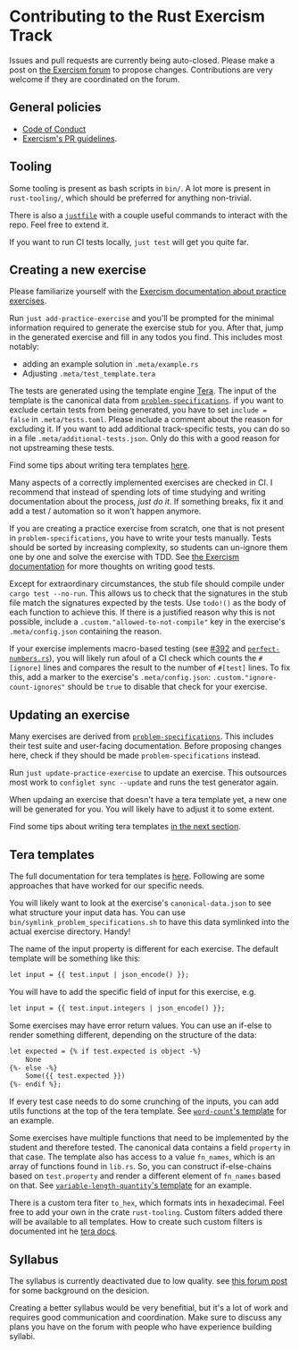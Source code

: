 # Contributing to the Rust Exercism Track

Issues and pull requests are currently being auto-closed.
Please make a post on [the Exercism forum] to propose changes.
Contributions are very welcome if they are coordinated on the forum.

[the Exercism forum]: https://forum.exercism.org/

## General policies

- [Code of Conduct](https://exercism.org/code-of-conduct)
- [Exercism's PR guidelines](https://exercism.org/docs/community/being-a-good-community-member/pull-requests).

## Tooling

Some tooling is present as bash scripts in `bin/`.
A lot more is present in `rust-tooling/`,
which should be preferred for anything non-trivial.

There is also a [`justfile`](https://github.com/casey/just)
with a couple useful commands to interact with the repo.
Feel free to extend it.

If you want to run CI tests locally, `just test` will get you quite far.

## Creating a new exercise

Please familiarize yourself with the [Exercism documentation about practice exercises].

[Exercism documentation about practice exercises]: https://exercism.org/docs/building/tracks/practice-exercises

Run `just add-practice-exercise` and you'll be prompted for the minimal
information required to generate the exercise stub for you.
After that, jump in the generated exercise and fill in any todos you find.
This includes most notably:

- adding an example solution in `.meta/example.rs`
- Adjusting `.meta/test_template.tera`

The tests are generated using the template engine [Tera].
The input of the template is the canonical data from [`problem-specifications`].
if you want to exclude certain tests from being generated,
you have to set `include = false` in `.meta/tests.toml`.
Please include a comment about the reason for excluding it.
If you want to add additional track-specific tests, you can do so in a file `.meta/additional-tests.json`.
Only do this with a good reason for not upstreaming these tests.

Find some tips about writing tera templates [here](#tera-templates).

[Tera]: https://keats.github.io/tera/docs/
[`problem-specifications`]: https://github.com/exercism/problem-specifications/

Many aspects of a correctly implemented exercises are checked in CI.
I recommend that instead of spending lots of time studying and writing
documentation about the process, _just do it_.
If something breaks, fix it and add a test / automation
so it won't happen anymore.

If you are creating a practice exercise from scratch,
one that is not present in `problem-specifications`,
you have to write your tests manually.
Tests should be sorted by increasing complexity,
so students can un-ignore them one by one and solve the exercise with TDD.
See [the Exercism documentation](https://github.com/exercism/legacy-docs/blob/main/language-tracks/exercises/anatomy/test-suites.md)
for more thoughts on writing good tests.

Except for extraordinary circumstances,
the stub file should compile under `cargo test --no-run`.
This allows us to check that the signatures in the stub file
match the signatures expected by the tests.
Use `todo!()` as the body of each function to achieve this.
If there is a justified reason why this is not possible,
include a `.custom."allowed-to-not-compile"` key
in the exercise's `.meta/config.json` containing the reason.

If your exercise implements macro-based testing
(see [#392](https://github.com/exercism/rust/issues/392#issuecomment-343865993)
and [`perfect-numbers.rs`](https://github.com/exercism/rust/blob/main/exercises/practice/perfect-numbers/tests/perfect-numbers.rs)),
you will likely run afoul of a CI check which counts the `#[ignore]` lines
and compares the result to the number of `#[test]` lines.
To fix this, add a marker to the exercise's `.meta/config.json`:
`.custom."ignore-count-ignores"` should be `true`
to disable that check for your exercise.

## Updating an exercise

Many exercises are derived from [`problem-specifications`].
This includes their test suite and user-facing documentation.
Before proposing changes here,
check if they should be made `problem-specifications` instead.

Run `just update-practice-exercise` to update an exercise.
This outsources most work to `configlet sync --update`
and runs the test generator again.

When updaing an exercise that doesn't have a tera template yet,
a new one will be generated for you.
You will likely have to adjust it to some extent.

Find some tips about writing tera templates [in the next section](#tera-templates).

## Tera templates

The full documentation for tera templates is [here][tera-docs].
Following are some approaches that have worked for our specific needs.

You will likely want to look at the exercise's `canonical-data.json`
to see what structure your input data has.
You can use `bin/symlink_problem_specifications.sh` to have this data
symlinked into the actual exercise directory. Handy!

The name of the input property is different for each exercise.
The default template will be something like this:

```txt
let input = {{ test.input | json_encode() }};
```

You will have to add the specific field of input for this exercise, e.g.

```txt
let input = {{ test.input.integers | json_encode() }};
```

Some exercises may have error return values.
You can use an if-else to render something different,
depending on the structure of the data:

```txt
let expected = {% if test.expected is object -%}
    None
{%- else -%}
    Some({{ test.expected }})
{%- endif %};
```

If every test case needs to do some crunching of the inputs,
you can add utils functions at the top of the tera template.
See [`word-count`'s template][word-count-tmpl] for an example.

Some exercises have multiple functions that need to be implemented
by the student and therefore tested.
The canonical data contains a field `property` in that case.
The template also has access to a value `fn_names`,
which is an array of functions found in `lib.rs`.
So, you can construct if-else-chains based on `test.property`
and render a different element of `fn_names` based on that.
See [`variable-length-quantity`'s template][var-len-q-tmpl] for an example.

There is a custom tera fiter `to_hex`, which formats ints in hexadecimal.
Feel free to add your own in the crate `rust-tooling`.
Custom filters added there will be available to all templates.
How to create such custom filters is documented int he [tera docs][tera-docs-filters].

[tera-docs]: https://keats.github.io/tera/docs/#templates
[word-count-tmpl]: /exercises/practice/word-count/.meta/test_template.tera
[var-len-q-tmpl]: /exercises/practice/variable-length-quantity/.meta/test_template.tera
[tera-docs-filters]: https://keats.github.io/tera/docs/#filters

## Syllabus

The syllabus is currently deactivated due to low quality.
see [this forum post](https://forum.exercism.org/t/feeling-lost-and-frustrated-in-rust/4882)
for some background on the desicion.

Creating a better syllabus would be very benefitial,
but it's a lot of work and requires good communication and coordination.
Make sure to discuss any plans you have on the forum
with people who have experience building syllabi.
